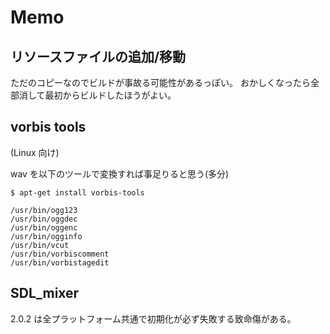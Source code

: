# Memo

## リソースファイルの追加/移動
ただのコピーなのでビルドが事故る可能性があるっぽい。
おかしくなったら全部消して最初からビルドしたほうがよい。

## vorbis tools
(Linux 向け)

wav を以下のツールで変換すれば事足りると思う(多分)
```
$ apt-get install vorbis-tools

/usr/bin/ogg123
/usr/bin/oggdec
/usr/bin/oggenc
/usr/bin/ogginfo
/usr/bin/vcut
/usr/bin/vorbiscomment
/usr/bin/vorbistagedit
```

## SDL_mixer
2.0.2 は全プラットフォーム共通で初期化が必ず失敗する致命傷がある。
